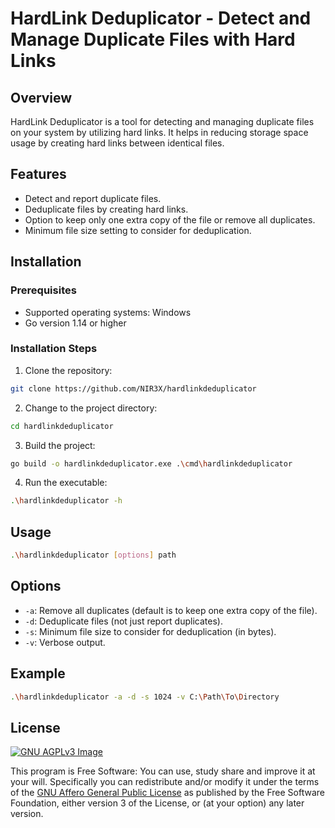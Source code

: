 # HardLink Deduplicator - Detect and Manage Duplicate Files with Hard Links

## Overview

HardLink Deduplicator is a tool for detecting and managing duplicate files on your system by utilizing hard links. It helps in reducing storage space usage by creating hard links between identical files.

## Features

- Detect and report duplicate files.
- Deduplicate files by creating hard links.
- Option to keep only one extra copy of the file or remove all duplicates.
- Minimum file size setting to consider for deduplication.

## Installation

### Prerequisites

- Supported operating systems: Windows
- Go version 1.14 or higher

### Installation Steps

1. Clone the repository:

```bash
git clone https://github.com/NIR3X/hardlinkdeduplicator
```

2. Change to the project directory:

```bash
cd hardlinkdeduplicator
```

3. Build the project:

```bash
go build -o hardlinkdeduplicator.exe .\cmd\hardlinkdeduplicator
```

4. Run the executable:

```bash
.\hardlinkdeduplicator -h
```

## Usage

```bash
.\hardlinkdeduplicator [options] path
```

## Options

* `-a`: Remove all duplicates (default is to keep one extra copy of the file).
* `-d`: Deduplicate files (not just report duplicates).
* `-s`: Minimum file size to consider for deduplication (in bytes).
* `-v`: Verbose output.

## Example

```bash
.\hardlinkdeduplicator -a -d -s 1024 -v C:\Path\To\Directory
```

## License

[![GNU AGPLv3 Image](https://www.gnu.org/graphics/agplv3-155x51.png)](https://www.gnu.org/licenses/agpl-3.0.html)

This program is Free Software: You can use, study share and improve it at your
will. Specifically you can redistribute and/or modify it under the terms of the
[GNU Affero General Public License](https://www.gnu.org/licenses/agpl-3.0.html) as
published by the Free Software Foundation, either version 3 of the License, or
(at your option) any later version.

